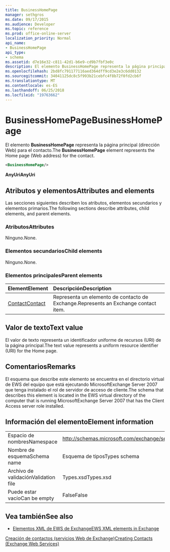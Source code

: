 ```yaml
---
title: BusinessHomePage
manager: sethgros
ms.date: 09/17/2015
ms.audience: Developer
ms.topic: reference
ms.prod: office-online-server
localization_priority: Normal
api_name:
- BusinessHomePage
api_type:
- schema
ms.assetid: d7e16e32-c811-42d1-b6e9-cd9b7fbf3e0c
description: El elemento BusinessHomePage representa la página principal (dirección Web) para el contacto.
ms.openlocfilehash: 2bd8fc791177116aed364dff9cd3e2e3c6dd0132
ms.sourcegitcommit: 34041125dc8c5f993b21cebfc4f8b72f0fd2cb6f
ms.translationtype: MT
ms.contentlocale: es-ES
ms.lasthandoff: 06/25/2018
ms.locfileid: "19763662"
---
```

# <a name="businesshomepage"></a><span data-ttu-id="67b9a-103">BusinessHomePage</span><span class="sxs-lookup"><span data-stu-id="67b9a-103">BusinessHomePage</span></span>

<span data-ttu-id="67b9a-104">El elemento **BusinessHomePage** representa la página principal (dirección Web) para el contacto.</span><span class="sxs-lookup"><span data-stu-id="67b9a-104">The **BusinessHomePage** element represents the Home page (Web address) for the contact.</span></span> 
  
```xml
<BusinessHomePage/>
```

 <span data-ttu-id="67b9a-105">**AnyUri**</span><span class="sxs-lookup"><span data-stu-id="67b9a-105">**AnyUri**</span></span>
## <a name="attributes-and-elements"></a><span data-ttu-id="67b9a-106">Atributos y elementos</span><span class="sxs-lookup"><span data-stu-id="67b9a-106">Attributes and elements</span></span>

<span data-ttu-id="67b9a-107">Las secciones siguientes describen los atributos, elementos secundarios y elementos primarios.</span><span class="sxs-lookup"><span data-stu-id="67b9a-107">The following sections describe attributes, child elements, and parent elements.</span></span>
  
### <a name="attributes"></a><span data-ttu-id="67b9a-108">Atributos</span><span class="sxs-lookup"><span data-stu-id="67b9a-108">Attributes</span></span>

<span data-ttu-id="67b9a-109">Ninguno.</span><span class="sxs-lookup"><span data-stu-id="67b9a-109">None.</span></span>
  
### <a name="child-elements"></a><span data-ttu-id="67b9a-110">Elementos secundarios</span><span class="sxs-lookup"><span data-stu-id="67b9a-110">Child elements</span></span>

<span data-ttu-id="67b9a-111">Ninguno.</span><span class="sxs-lookup"><span data-stu-id="67b9a-111">None.</span></span>
  
### <a name="parent-elements"></a><span data-ttu-id="67b9a-112">Elementos principales</span><span class="sxs-lookup"><span data-stu-id="67b9a-112">Parent elements</span></span>

|<span data-ttu-id="67b9a-113">**Element**</span><span class="sxs-lookup"><span data-stu-id="67b9a-113">**Element**</span></span>|<span data-ttu-id="67b9a-114">**Descripción**</span><span class="sxs-lookup"><span data-stu-id="67b9a-114">**Description**</span></span>|
|:-----|:-----|
|[<span data-ttu-id="67b9a-115">Contact</span><span class="sxs-lookup"><span data-stu-id="67b9a-115">Contact</span></span>](contact.md) <br/> |<span data-ttu-id="67b9a-116">Representa un elemento de contacto de Exchange.</span><span class="sxs-lookup"><span data-stu-id="67b9a-116">Represents an Exchange contact item.</span></span>  <br/> |
   
## <a name="text-value"></a><span data-ttu-id="67b9a-117">Valor de texto</span><span class="sxs-lookup"><span data-stu-id="67b9a-117">Text value</span></span>

<span data-ttu-id="67b9a-118">El valor de texto representa un identificador uniforme de recursos (URI) de la página principal.</span><span class="sxs-lookup"><span data-stu-id="67b9a-118">The text value represents a uniform resource identifier (URI) for the Home page.</span></span>
  
## <a name="remarks"></a><span data-ttu-id="67b9a-119">Comentarios</span><span class="sxs-lookup"><span data-stu-id="67b9a-119">Remarks</span></span>

<span data-ttu-id="67b9a-120">El esquema que describe este elemento se encuentra en el directorio virtual de EWS del equipo que está ejecutando MicrosoftExchange Server 2007 que tenga instalado el rol de servidor de acceso de cliente.</span><span class="sxs-lookup"><span data-stu-id="67b9a-120">The schema that describes this element is located in the EWS virtual directory of the computer that is running MicrosoftExchange Server 2007 that has the Client Access server role installed.</span></span>
  
## <a name="element-information"></a><span data-ttu-id="67b9a-121">Información del elemento</span><span class="sxs-lookup"><span data-stu-id="67b9a-121">Element information</span></span>

|||
|:-----|:-----|
|<span data-ttu-id="67b9a-122">Espacio de nombres</span><span class="sxs-lookup"><span data-stu-id="67b9a-122">Namespace</span></span>  <br/> |http://schemas.microsoft.com/exchange/services/2006/types  <br/> |
|<span data-ttu-id="67b9a-123">Nombre de esquema</span><span class="sxs-lookup"><span data-stu-id="67b9a-123">Schema name</span></span>  <br/> |<span data-ttu-id="67b9a-124">Esquema de tipos</span><span class="sxs-lookup"><span data-stu-id="67b9a-124">Types schema</span></span>  <br/> |
|<span data-ttu-id="67b9a-125">Archivo de validación</span><span class="sxs-lookup"><span data-stu-id="67b9a-125">Validation file</span></span>  <br/> |<span data-ttu-id="67b9a-126">Types.xsd</span><span class="sxs-lookup"><span data-stu-id="67b9a-126">Types.xsd</span></span>  <br/> |
|<span data-ttu-id="67b9a-127">Puede estar vacío</span><span class="sxs-lookup"><span data-stu-id="67b9a-127">Can be empty</span></span>  <br/> |<span data-ttu-id="67b9a-128">False</span><span class="sxs-lookup"><span data-stu-id="67b9a-128">False</span></span>  <br/> |
   
## <a name="see-also"></a><span data-ttu-id="67b9a-129">Vea también</span><span class="sxs-lookup"><span data-stu-id="67b9a-129">See also</span></span>



- [<span data-ttu-id="67b9a-130">Elementos XML de EWS de Exchange</span><span class="sxs-lookup"><span data-stu-id="67b9a-130">EWS XML elements in Exchange</span></span>](ews-xml-elements-in-exchange.md)


[<span data-ttu-id="67b9a-131">Creación de contactos (servicios Web de Exchange)</span><span class="sxs-lookup"><span data-stu-id="67b9a-131">Creating Contacts (Exchange Web Services)</span></span>](http://msdn.microsoft.com/library/4845917e-70d1-481c-bbd7-011ec6571789%28Office.15%29.aspx)


